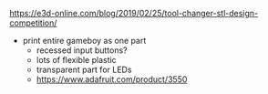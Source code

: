 https://e3d-online.com/blog/2019/02/25/tool-changer-stl-design-competition/


- print entire gameboy as one part
  - recessed input buttons?
  - lots of flexible plastic
  - transparent part for LEDs
  - https://www.adafruit.com/product/3550